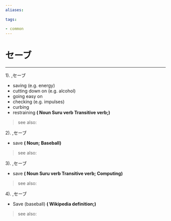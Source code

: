```yaml
---
aliases:
    
tags:
    
- common
---
```


# セーブ
---
1).
,セーブ

- saving (e.g. energy)
- cutting down on (e.g. alcohol)
- going easy on
- checking (e.g. impulses)
- curbing
- restraining
**( Noun Suru verb Transitive verb;)**
> see also: 
            
2).
,セーブ

- save
**( Noun; Baseball)**
> see also: 
            
3).
,セーブ

- save
**( Noun Suru verb Transitive verb; Computing)**
> see also: 
            
4).
,セーブ

- Save (baseball)
**( Wikipedia definition;)**
> see also: 
            